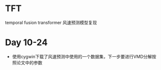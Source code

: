 # TFT
temporal fusion transformer 风速预测模型复现
# Day 10-24
* 使用cygwin下载了风速预测中使用的一个数据集，下一步要进行VMD分解按照论文中的参数
